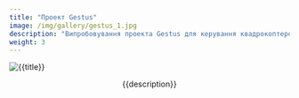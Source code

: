 ```yaml
---
title: "Проект Gestus"
image: /img/gallery/gestus_1.jpg
description: "Випробовування проекта Gestus для керування квадрокоптером за допомогою жестів"
weight: 3
---
```


![{{title}}]({{image}})

<p style="text-align: center;">{{description}}</p>
